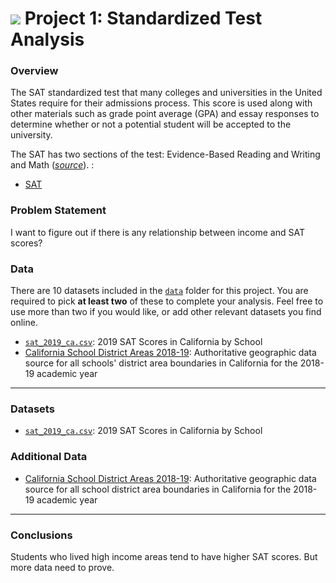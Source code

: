 # ![](https://ga-dash.s3.amazonaws.com/production/assets/logo-9f88ae6c9c3871690e33280fcf557f33.png) Project 1: Standardized Test Analysis

### Overview

The SAT standardized test that many colleges and universities in the United States require for their admissions process. This score is used along with other materials such as grade point average (GPA) and essay responses to determine whether or not a potential student will be accepted to the university.

The SAT has two sections of the test: Evidence-Based Reading and Writing and Math ([*source*](https://www.princetonreview.com/college/sat-sections)). :
* [SAT](https://collegereadiness.collegeboard.org/sat)

### Problem Statement

I want to figure out if there is any relationship between income and SAT scores?

### Data

There are 10 datasets included in the [`data`](./data/) folder for this project. You are required to pick **at least two** of these to complete your analysis. Feel free to use more than two if you would like, or add other relevant datasets you find online.

* [`sat_2019_ca.csv`](./data/sat_2019_ca.csv): 2019 SAT Scores in California by School
* [California School District Areas 2018-19](https://gis.data.ca.gov/datasets/e9476c422f0842a7a38652aaf4c7597c_0): Authoritative geographic data source for all schools' district area boundaries in California for the 2018-19 academic year
---

### Datasets

* [`sat_2019_ca.csv`](./data/sat_2019_ca.csv): 2019 SAT Scores in California by School


### Additional Data

* [California School District Areas 2018-19](https://gis.data.ca.gov/datasets/e9476c422f0842a7a38652aaf4c7597c_0): Authoritative geographic data source for all school district area boundaries in California for the 2018-19 academic year
---

### Conclusions

Students who lived high income areas tend to have higher SAT scores. But more data need to prove.